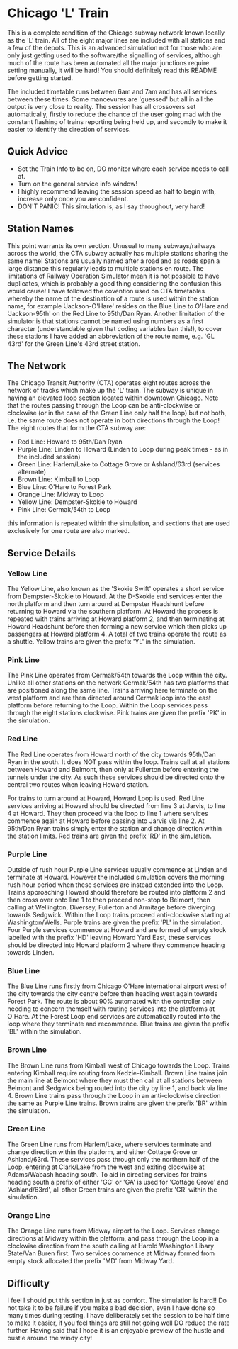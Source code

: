 # Chicago 'L' Train

This is a complete rendition of the Chicago subway network known locally as the 'L' train. All of the eight major lines are included with all stations and a few of the depots. This is an advanced simulation not for those who are only just getting used to the software/the signalling of services, although much of the route has been automated all the major junctions require setting manually, it will be hard! You should definitely read this README before getting started. 

The included timetable runs between 6am and 7am and has all services between these times. Some manoevures are 'guessed' but all in all the output is very close to reality. The session has all crossovers set automatically, firstly to reduce the chance of the user going mad with the constant flashing of trains reporting being held up, and secondly to make it easier to identify the direction of services. 


## Quick Advice

- Set the Train Info to be on, DO monitor where each service needs to call at.
- Turn on the general service info window!
- I highly recommend leaving the session speed as half to begin with, increase only once you are confident.
- DON'T PANIC! This simulation is, as I say throughout, very hard!

## Station Names

This point warrants its own section. Unusual to many subways/railways across the world, the CTA subway actually has multiple stations sharing the same name! Stations are usually named after a road and as roads span a large distance this regularly leads to multiple stations en route. The limitations of Railway Operation Simulator mean it is not possible to have duplicates, which is probably a good thing considering the confusion this would cause! I have followed the covention used on CTA timetables whereby the name of the destination of a route is used within the station name, for example 'Jackson-O'Hare' resides on the Blue Line to O'Hare and 'Jackson-95th' on the Red Line to 95th/Dan Ryan. Another limitation of the simulator is that stations cannot be named using numbers as a first character (understandable given that coding variables ban this!), to cover these stations I have added an abbreviation of the route name, e.g. 'GL 43rd' for the Green Line's 43rd street station.

## The Network

The Chicago Transit Authority (CTA) operates eight routes across the network of tracks which make up the 'L' train. The subway is unique in having an elevated loop section located within downtown Chicago. Note that the routes passing through the Loop can be anti-clockwise or clockwise (or in the case of the Green Line only half the loop) but not both, i.e. the same route does not operate in both directions through the Loop! The eight routes that form the CTA subway are:

- Red Line: Howard to 95th/Dan Ryan
- Purple Line: Linden to Howard (Linden to Loop during peak times - as in the included session)
- Green Line: Harlem/Lake to Cottage Grove or Ashland/63rd (services alternate)
- Brown Line: Kimball to Loop
- Blue Line: O'Hare to Forest Park
- Orange Line: Midway to Loop
- Yellow Line: Dempster-Skokie to Howard
- Pink Line: Cermak/54th to Loop

this information is repeated within the simulation, and sections that are used exclusively for one route are also marked.


## Service Details

### Yellow Line

The Yellow Line, also known as the 'Skokie Swift' operates a short service from Dempster-Skokie to Howard. At the D-Skokie end services enter the north platform and then turn around at Dempster Headshunt before returning to Howard via the southern platform. At Howard the process is repeated with trains arriving at Howard platform 2, and then terminating at Howard Headshunt before then forming a new service which then picks up passengers at Howard platform 4. A total of two trains operate the route as a shuttle. Yellow trains are given the prefix 'YL' in the simulation.


### Pink Line

The Pink Line operates from Cermak/54th towards the Loop within the city. Unlike all other stations on the network Cermak/54th has two platforms that are positioned along the same line. Trains arriving here terminate on the west platform and are then directed around Cermak loop into the east platform before returning to the Loop. Within the Loop services pass through the eight stations clockwise. Pink trains are given the prefix 'PK' in the simulation.


### Red Line

The Red Line operates from Howard north of the city towards 95th/Dan Ryan in the south. It does NOT pass within the loop. Trains call at all stations between Howard and Belmont, then only at Fullerton before entering the tunnels under the city. As such these services should be directed onto the central two routes when leaving Howard station.

For trains to turn around at Howard, Howard Loop is used. Red Line services arriving at Howard should be directed from line 3 at Jarvis, to line 4 at Howard. They then proceed via the loop to line 1 where services commence again at Howard before passing into Jarvis via line 2. At 95th/Dan Ryan trains simply enter the station and change direction within the station limits. Red trains are given the prefix 'RD' in the simulation.


### Purple Line

Outside of rush hour Purple Line services usually commence at Linden and terminate at Howard. However the included simulation covers the morning rush hour period when these services are instead extended into the Loop. Trains approaching Howard should therefore be routed into platform 2 and then cross over onto line 1 to then proceed non-stop to Belmont, then calling at Wellington, Diversey, Fullerton and Armitage before diverging towards Sedgwick. Within the Loop trains proceed anti-clockwise starting at Washington/Wells. Purple trains are given the prefix 'PL' in the simulation. Four Purple services commence at Howard and are formed of empty stock labelled with the prefix 'HD' leaving Howard Yard East, these services should be directed into Howard platform 2 where they commence heading towards Linden.


### Blue Line

The Blue Line runs firstly from Chicago O'Hare international airport west of the city towards the city centre before then heading west again towards Forest Park. The route is about 90% automated with the controller only needing to concern themself with routing services into the platforms at O'Hare. At the Forest Loop end services are automatically routed into the loop where they terminate and recommence. Blue trains are given the prefix 'BL' within the simulation.


### Brown Line

The Brown Line runs from Kimball west of Chicago towards the Loop. Trains entering Kimball require routing from Kedzie-Kimball. Brown Line trains join the main line at Belmont where they must then call at all stations between Belmont and Sedgwick being routed into the city by line 1, and back via line 4. Brown Line trains pass through the Loop in an anti-clockwise direction the same as Purple Line trains. Brown trains are given the prefix 'BR' within the simulation.


### Green Line

The Green Line runs from Harlem/Lake, where services terminate and change direction within the platform, and either Cottage Grove or Ashland/63rd. These services pass through only the northern half of the Loop, entering at Clark/Lake from the west and exiting clockwise at Adams/Wabash heading south. To aid in directing services for trains heading south a prefix of either 'GC' or 'GA' is used for 'Cottage Grove' and 'Ashland/63rd', all other Green trains are given the prefix 'GR' within the simulation.


### Orange Line

The Orange Line runs from Midway airport to the Loop. Services change directions at Midway within the platform, and pass through the Loop in a clockwise direction from the south calling at Harold Washington Libary State/Van Buren first. Two services commence at Midway formed from empty stock allocated the prefix 'MD' from Midway Yard.



## Difficulty

I feel I should put this section in just as comfort. The simulation is hard!! Do not take it to be failure if you make a bad decision, even I have done so many times during testing. I have deliberately set the session to be half time to make it easier, if you feel things are still not going well DO reduce the rate further. Having said that I hope it is an enjoyable preview of the hustle and bustle around the windy city!
